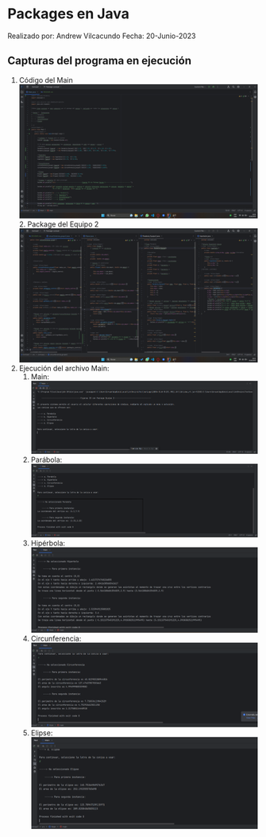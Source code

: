 ﻿# Packages en Java
Realizado por: Andrew Vilcacundo
Fecha: 20-Junio-2023

## Capturas del programa en ejecución

 1. Código del Main
	![](Images/codigo_main.png)
    2. Package del Equipo 2
    ![](Images/package.png)
 3. Ejecución del archivo Main:
	1. Main:
	![](Images/main.png)
	2. Parábola:
	![](Images/parabola.png)
	3. Hipérbola:
	![](Images/hiperbole.png)
	4. Circunferencia:
	![](Images/circunferencia.png)
	5. Elipse:
	![](Images/elipse.png)


